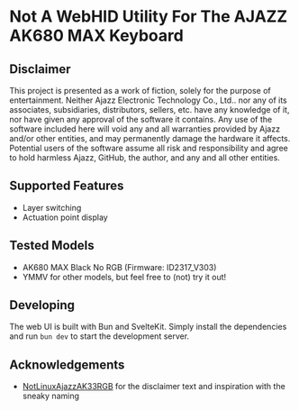 # Not A WebHID Utility For The AJAZZ AK680 MAX Keyboard

## Disclaimer
This project is presented as a work of fiction, solely for the purpose of entertainment. Neither Ajazz Electronic Technology Co., Ltd.. nor any of its associates, subsidiaries, distributors, sellers, etc. have any knowledge of it, nor have given any approval of the software it contains. Any use of the software included here will void any and all warranties provided by Ajazz and/or other entities, and may permanently damage the hardware it affects. Potential users of the software assume all risk and responsibility and agree to hold harmless Ajazz, GitHub, the author, and any and all other entities.

## Supported Features
- Layer switching
- Actuation point display

## Tested Models
- AK680 MAX Black No RGB (Firmware: ID2317_V303)
- YMMV for other models, but feel free to (not) try it out!

## Developing
The web UI is built with Bun and SvelteKit. Simply install the dependencies and run `bun dev` to start the development server.

## Acknowledgements
- [NotLinuxAjazzAK33RGB](https://github.com/thanks4opensource/NotLinuxAjazzAK33RGB) for the disclaimer text and inspiration with the sneaky naming
